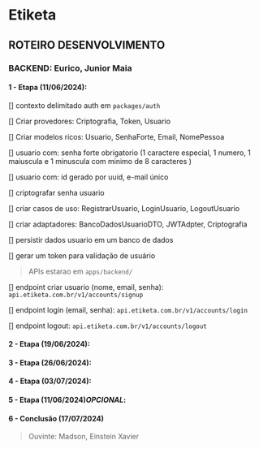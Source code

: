 # Etiketa

## ROTEIRO DESENVOLVIMENTO

### BACKEND: Eurico, Junior Maia

#### 1 - Etapa (11/06/2024):

[] contexto delimitado auth em `packages/auth`

[] Criar provedores: Criptografia, Token, Usuario

[] Criar modelos ricos: Usuario, SenhaForte, Email, NomePessoa

[] usuario com: senha forte obrigatorio (1 caractere especial, 1 numero, 1 maiuscula e 1 minuscula com minimo de 8 caracteres )

[] usuario com: id gerado por uuid, e-mail único

[] criptografar senha usuario

[] criar casos de uso: RegistrarUsuario, LoginUsuario, LogoutUsuario

[] criar adaptadores: BancoDadosUsuarioDTO, JWTAdpter, Criptografia

[] persistir dados usuario em um banco de dados

[] gerar um token para validação de usuário

> APIs estarao em `apps/backend/`

[] endpoint criar usuario (nome, email, senha): `api.etiketa.com.br/v1/accounts/signup`

[] endpoint login (email, senha): `api.etiketa.com.br/v1/accounts/login`

[] endpoint logout: `api.etiketa.com.br/v1/accounts/logout`

#### 2 - Etapa (19/06/2024):

#### 3 - Etapa (26/06/2024):

#### 4 - Etapa (03/07/2024):

#### 5 - Etapa (11/06/2024)_OPCIONAL_:

#### 6 - Conclusão (17/07/2024)

> Ouvinte: Madson, Einstein Xavier
